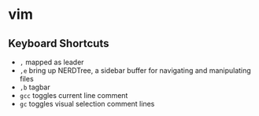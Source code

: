 # vim

## Keyboard Shortcuts

- `,` mapped as leader
- `,e` bring up NERDTree, a sidebar buffer for navigating and manipulating files
- `,b` tagbar
- `gcc` toggles current line comment
- `gc` toggles visual selection comment lines

